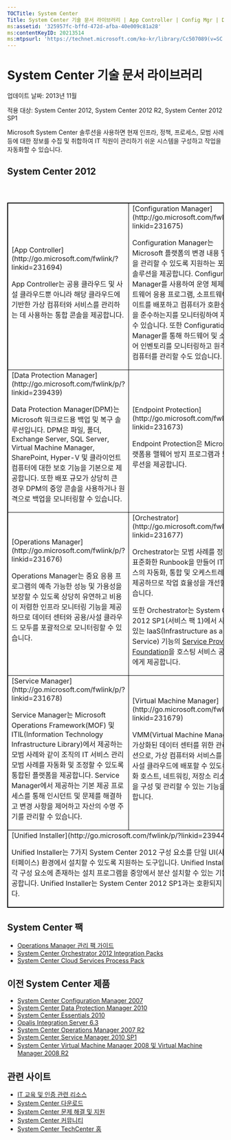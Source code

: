 ```yaml
---
TOCTitle: System Center
Title: System Center 기술 문서 라이브러리 | App Controller | Config Mgr | DPM | Endpoint Protection | Ops Mgr | Orchestrator | Service Manager | VMM
ms:assetid: '325957fc-bffd-472d-afba-40e009c81a28'
ms:contentKeyID: 20213514
ms:mtpsurl: 'https://technet.microsoft.com/ko-kr/library/Cc507089(v=SC.12)'
---
```


System Center 기술 문서 라이브러리
==================================

업데이트 날짜: 2013년 11월

적용 대상: System Center 2012, System Center 2012 R2, System Center 2012 SP1

Microsoft System Center 솔루션을 사용하면 현재 인프라, 정책, 프로세스, 모범 사례 등에 대한 정보를 수집 및 취합하여 IT 직원이 관리하기 쉬운 시스템을 구성하고 작업을 자동화할 수 있습니다.

System Center 2012
------------------

###  

<p> </p>
<table style="border:1px solid black;">
<tr>
<td style="border:1px solid black;">
[App Controller](http://go.microsoft.com/fwlink/?linkid=231694)
  
App Controller는 공용 클라우드 및 사설 클라우드뿐 아니라 해당 클라우드에 기반한 가상 컴퓨터와 서비스를 관리하는 데 사용하는 통합 콘솔을 제공합니다.

</td>
<td style="border:1px solid black;">
[Configuration Manager](http://go.microsoft.com/fwlink/p/?linkid=231675)
  
Configuration Manager는 Microsoft 플랫폼의 변경 내용 및 구성을 관리할 수 있도록 지원하는 포괄적인 솔루션을 제공합니다. Configuration Manager를 사용하여 운영 체제, 소프트웨어 응용 프로그램, 소프트웨어 업데이트를 배포하고 컴퓨터가 호환성 설정을 준수하는지를 모니터링하여 재구성할 수 있습니다. 또한 Configuration Manager를 통해 하드웨어 및 소프트웨어 인벤토리를 모니터링하고 원격으로 컴퓨터를 관리할 수도 있습니다.

</td>
</tr>
<tr>
<td style="border:1px solid black;">
[Data Protection Manager](http://go.microsoft.com/fwlink/p/?linkid=239439)
  
Data Protection Manager(DPM)는 Microsoft 워크로드용 백업 및 복구 솔루션입니다. DPM은 파일, 폴더, Exchange Server, SQL Server, Virtual Machine Manager, SharePoint, Hyper-V 및 클라이언트 컴퓨터에 대한 보호 기능을 기본으로 제공합니다. 또한 배포 규모가 상당히 큰 경우 DPM의 중앙 콘솔을 사용하거나 원격으로 백업을 모니터링할 수 있습니다.

</td>
<td style="border:1px solid black;">
[Endpoint Protection](http://go.microsoft.com/fwlink/p/?linkid=231673)
  
Endpoint Protection은 Microsoft 플랫폼용 맬웨어 방지 프로그램과 보안 솔루션을 제공합니다.

</td>
</tr>
<tr>
<td style="border:1px solid black;">
[Operations Manager](http://go.microsoft.com/fwlink/p/?linkid=231676)
  
Operations Manager는 중요 응용 프로그램의 예측 가능한 성능 및 가용성을 보장할 수 있도록 상당히 유연하고 비용이 저렴한 인프라 모니터링 기능을 제공하므로 데이터 센터와 공용/사설 클라우드 모두를 포괄적으로 모니터링할 수 있습니다.

</td>
<td style="border:1px solid black;" colspan="2">
[Orchestrator](http://go.microsoft.com/fwlink/p/?linkid=231677)
  
Orchestrator는 모범 사례를 정의하고 표준화한 Runbook을 만들어 IT 프로세스의 자동화, 통합 및 오케스트레이션을 제공하므로 작업 효율성을 개선할 수 있습니다.
  
또한 Orchestrator는 System Center 2012 SP1(서비스 팩 1)에서 사용할 수 있는 IaaS(Infrastructure as a Service) 기능의 [Service Provider Foundation](https://technet.microsoft.com/ko-kr/library/035adc03-0fe3-4151-9293-5fd0560ab223(v=SC.12))을 호스팅 서비스 공급업체에게 제공합니다.

</td>
</tr>
<tr>
<td style="border:1px solid black;">
[Service Manager](http://go.microsoft.com/fwlink/p/?linkid=231678)
  
Service Manager는 Microsoft Operations Framework(MOF) 및 ITIL(Information Technology Infrastructure Library)에서 제공하는 모범 사례와 같이 조직의 IT 서비스 관리 모범 사례를 자동화 및 조정할 수 있도록 통합된 플랫폼을 제공합니다. Service Manager에서 제공하는 기본 제공 프로세스를 통해 인시던트 및 문제를 해결하고 변경 사항을 제어하고 자산의 수명 주기를 관리할 수 있습니다.

</td>
<td style="border:1px solid black;">
[Virtual Machine Manager](http://go.microsoft.com/fwlink/p/?linkid=231679)
  
VMM(Virtual Machine Manager)은 가상화된 데이터 센터를 위한 관리 솔루션으로, 가상 컴퓨터와 서비스를 만들어 사설 클라우드에 배포할 수 있도록 가상화 호스트, 네트워킹, 저장소 리소스 등을 구성 및 관리할 수 있는 기능을 제공합니다.

</td>
</tr>
<tr>
<td style="border:1px solid black;" colspan="2">
[Unified Installer](http://go.microsoft.com/fwlink/p/?linkid=239440)
  
Unified Installer는 7가지 System Center 2012 구성 요소를 단일 UI(사용자 인터페이스) 환경에서 설치할 수 있도록 지원하는 도구입니다. Unified Installer는 각 구성 요소에 존재하는 설치 프로그램을 중앙에서 분산 설치할 수 있는 기능을 제공합니다. Unified Installer는 System Center 2012 SP1과는 호환되지 않습니다.

</td>
</tr>
</table>
 

System Center 팩
----------------

-   [Operations Manager 관리 팩 가이드](http://go.microsoft.com/fwlink/p/?linkid=231680)
-   [System Center Orchestrator 2012 Integration Packs](https://technet.microsoft.com/ko-kr/library/e6aff353-c364-4852-bfb7-9088407a7bd9(v=SC.12))
-   [System Center Cloud Services Process Pack](https://technet.microsoft.com/ko-kr/library/e02f6f42-c483-4ebe-8add-ad4cb0ddd84a(v=SC.12))

이전 System Center 제품
-----------------------

-   [System Center Configuration Manager 2007](http://technet.microsoft.com/en-us/library/bb735860.aspx)
-   [System Center Data Protection Manager 2010](http://technet.microsoft.com/en-us/library/ff399192.aspx)
-   [System Center Essentials 2010](http://technet.microsoft.com/en-us/library/ff603627.aspx)
-   [Opalis Integration Server 6.3](http://technet.microsoft.com/en-us/library/ff630946.aspx)
-   [System Center Operations Manager 2007 R2](http://technet.microsoft.com/en-us/library/bb310604.aspx)
-   [System Center Service Manager 2010 SP1](http://technet.microsoft.com/en-us/library/ff461010.aspx)
-   [System Center Virtual Machine Manager 2008 및 Virtual Machine Manager 2008 R2](http://technet.microsoft.com/en-us/library/cc917964.aspx)

관련 사이트
-----------

-   [IT 교육 및 인증 관련 리소스](http://go.microsoft.com/fwlink/p/?linkid=118295)
-   [System Center 다운로드](http://technet.microsoft.com/systemcenter/cc137824.aspx)
-   [System Center 문제 해결 및 지원](http://technet.microsoft.com/systemcenter/cc511006.aspx)
-   [System Center 커뮤니티](http://technet.microsoft.com/systemcenter/cc511266.aspx)
-   [System Center TechCenter 홈](http://technet.microsoft.com/systemcenter/default.aspx)
